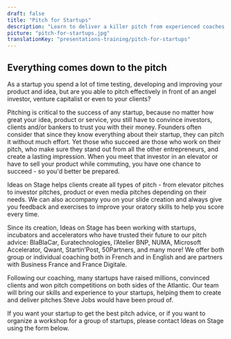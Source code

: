 ```yaml
---
draft: false
title: "Pitch for Startups"
description: "Learn to deliver a killer pitch from experienced coaches who've worked with hundreds of start-ups."
picture: "pitch-for-startups.jpg"
translationKey: "presentations-training/pitch-for-startups"
---
```


## Everything comes down to the pitch
As a startup you spend a lot of time testing, developing and improving your product and idea, but are you able to pitch effectively in front of an angel investor, venture capitalist or even to your clients?

Pitching is critical to the success of any startup, because no matter how great your idea, product or service, you still have to convince investors, clients and/or bankers to trust you with their money. Founders often consider that since they know everything about their startup, they can pitch it without much effort. Yet those who succeed are those who work on their pitch, who make sure they stand out from all the other entrepreneurs, and create a lasting impression. When you meet that investor in an elevator or have to sell your product while commuting, you have one chance to succeed - so you'd better be prepared.

Ideas on Stage helps clients create all types of pitch - from elevator pitches to investor pitches, product or even media pitches depending on their needs. We can also accompany you on your slide creation and always give you feedback and exercises to improve your oratory skills to help you score every time.

Since its creation, Ideas on Stage has been working with startups, incubators and accelerators who have trusted their future to our pitch advice: BlaBlaCar, Euratechnologies, l’Atelier BNP, NUMA, Microsoft Accelerator, Qwant, Startin’Post, 50Partners, and many more! We offer both group or individual coaching both in French and in English and are partners with Business France and France Digitale.

Following our coaching, many startups have raised millions, convinced clients and won pitch competitions on both sides of the Atlantic.  Our team will bring our skills and experience to your startups, helping them to create and deliver pitches Steve Jobs would have been proud of.

If you want your startup to get the best pitch advice, or if you want to organize a workshop for a group of startups, please contact Ideas on Stage using the form below.
